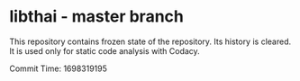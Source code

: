 # libthai - master branch

This repository contains frozen state of the repository.
Its history is cleared. It is used only for static code
analysis with Codacy.

Commit Time: 1698319195